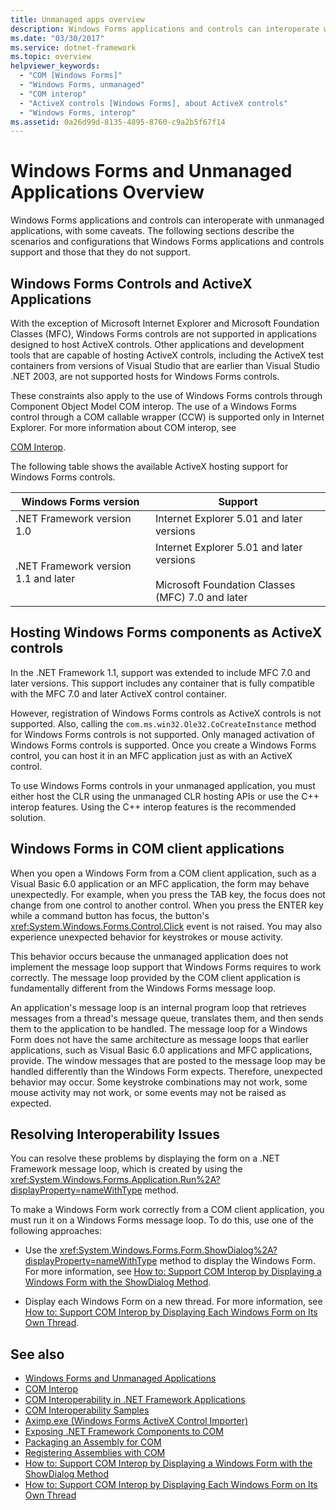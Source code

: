 ```yaml
---
title: Unmanaged apps overview
description: Windows Forms applications and controls can interoperate with unmanaged applications, with some caveats.
ms.date: "03/30/2017"
ms.service: dotnet-framework
ms.topic: overview
helpviewer_keywords:
  - "COM [Windows Forms]"
  - "Windows Forms, unmanaged"
  - "COM interop"
  - "ActiveX controls [Windows Forms], about ActiveX controls"
  - "Windows Forms, interop"
ms.assetid: 0a26d99d-8135-4895-8760-c9a2b5f67f14
---
```

# Windows Forms and Unmanaged Applications Overview

Windows Forms applications and controls can interoperate with unmanaged applications, with some caveats. The following sections describe the scenarios and configurations that Windows Forms applications and controls support and those that they do not support.

## Windows Forms Controls and ActiveX Applications

With the exception of Microsoft Internet Explorer and Microsoft Foundation Classes (MFC), Windows Forms controls are not supported in applications designed to host ActiveX controls. Other applications and development tools that are capable of hosting ActiveX controls, including the ActiveX test containers from versions of Visual Studio that are earlier than Visual Studio .NET 2003, are not supported hosts for Windows Forms controls.

These constraints also apply to the use of Windows Forms controls through Component Object Model COM interop. The use of a Windows Forms control through a COM callable wrapper (CCW) is supported only in Internet Explorer. For more information about COM interop, see

[COM Interop](/dotnet/visual-basic/programming-guide/com-interop/index).

The following table shows the available ActiveX hosting support for Windows Forms controls.

|Windows Forms version|Support|
|---------------------------|-------------|
|.NET Framework version 1.0|Internet Explorer 5.01 and later versions|
|.NET Framework version 1.1 and later|Internet Explorer 5.01 and later versions<br /><br /> Microsoft Foundation Classes (MFC) 7.0 and later|

## Hosting Windows Forms components as ActiveX controls

In the .NET Framework 1.1, support was extended to include MFC 7.0 and later versions. This support includes any container that is fully compatible with the MFC 7.0 and later ActiveX control container.

However, registration of Windows Forms controls as ActiveX controls is not supported. Also, calling the `com.ms.win32.Ole32.CoCreateInstance` method for Windows Forms controls is not supported. Only managed activation of Windows Forms controls is supported. Once you create a Windows Forms control, you can host it in an MFC application just as with an ActiveX control.

To use Windows Forms controls in your unmanaged application, you must either host the CLR using the unmanaged CLR hosting APIs or use the C++ interop features. Using the C++ interop features is the recommended solution.

## Windows Forms in COM client applications

When you open a Windows Form from a COM client application, such as a Visual Basic 6.0 application or an MFC application, the form may behave unexpectedly. For example, when you press the TAB key, the focus does not change from one control to another control. When you press the ENTER key while a command button has focus, the button's <xref:System.Windows.Forms.Control.Click> event is not raised. You may also experience unexpected behavior for keystrokes or mouse activity.

This behavior occurs because the unmanaged application does not implement the message loop support that Windows Forms requires to work correctly. The message loop provided by the COM client application is fundamentally different from the Windows Forms message loop.

An application's message loop is an internal program loop that retrieves messages from a thread's message queue, translates them, and then sends them to the application to be handled. The message loop for a Windows Form does not have the same architecture as message loops that earlier applications, such as Visual Basic 6.0 applications and MFC applications, provide. The window messages that are posted to the message loop may be handled differently than the Windows Form expects. Therefore, unexpected behavior may occur. Some keystroke combinations may not work, some mouse activity may not work, or some events may not be raised as expected.

## Resolving Interoperability Issues

You can resolve these problems by displaying the form on a .NET Framework message loop, which is created by using the <xref:System.Windows.Forms.Application.Run%2A?displayProperty=nameWithType> method.

To make a Windows Form work correctly from a COM client application, you must run it on a Windows Forms message loop. To do this, use one of the following approaches:

- Use the <xref:System.Windows.Forms.Form.ShowDialog%2A?displayProperty=nameWithType> method to display the Windows Form. For more information, see [How to: Support COM Interop by Displaying a Windows Form with the ShowDialog Method](com-interop-by-displaying-a-windows-form-shadow.md).

- Display each Windows Form on a new thread. For more information, see [How to: Support COM Interop by Displaying Each Windows Form on Its Own Thread](how-to-support-com-interop-by-displaying-each-windows-form-on-its-own-thread.md).

## See also

- [Windows Forms and Unmanaged Applications](windows-forms-and-unmanaged-applications.md)
- [COM Interop](/dotnet/visual-basic/programming-guide/com-interop/index)
- [COM Interoperability in .NET Framework Applications](/dotnet/visual-basic/programming-guide/com-interop/com-interoperability-in-net-framework-applications)
- [COM Interoperability Samples](/previous-versions/visualstudio/visual-studio-2008/cxcz83xf(v=vs.90))
- [Aximp.exe (Windows Forms ActiveX Control Importer)](/dotnet/framework/tools/aximp-exe-windows-forms-activex-control-importer)
- [Exposing .NET Framework Components to COM](/dotnet/framework/interop/exposing-dotnet-components-to-com)
- [Packaging an Assembly for COM](/dotnet/framework/interop/packaging-an-assembly-for-com)
- [Registering Assemblies with COM](/dotnet/framework/interop/registering-assemblies-with-com)
- [How to: Support COM Interop by Displaying a Windows Form with the ShowDialog Method](com-interop-by-displaying-a-windows-form-shadow.md)
- [How to: Support COM Interop by Displaying Each Windows Form on Its Own Thread](how-to-support-com-interop-by-displaying-each-windows-form-on-its-own-thread.md)
